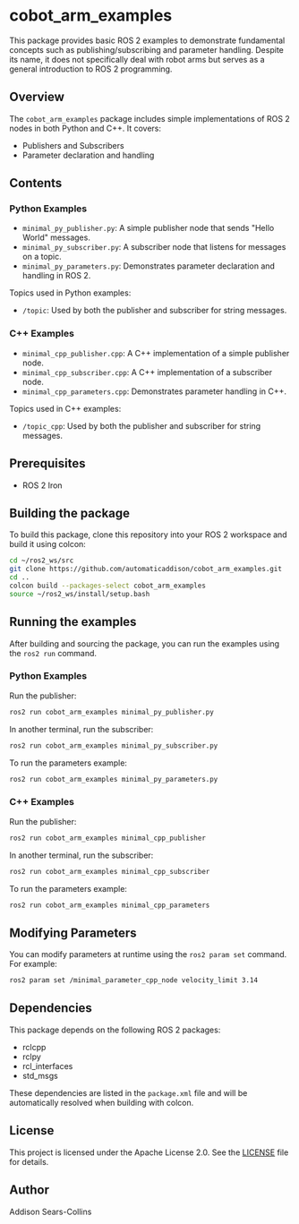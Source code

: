 # cobot_arm_examples

This package provides basic ROS 2 examples to demonstrate fundamental concepts such as publishing/subscribing and parameter handling. Despite its name, it does not specifically deal with robot arms but serves as a general introduction to ROS 2 programming.

## Overview

The `cobot_arm_examples` package includes simple implementations of ROS 2 nodes in both Python and C++. It covers:

- Publishers and Subscribers
- Parameter declaration and handling

## Contents

### Python Examples

- `minimal_py_publisher.py`: A simple publisher node that sends "Hello World" messages.
- `minimal_py_subscriber.py`: A subscriber node that listens for messages on a topic.
- `minimal_py_parameters.py`: Demonstrates parameter declaration and handling in ROS 2.

Topics used in Python examples:
- `/topic`: Used by both the publisher and subscriber for string messages.

### C++ Examples

- `minimal_cpp_publisher.cpp`: A C++ implementation of a simple publisher node.
- `minimal_cpp_subscriber.cpp`: A C++ implementation of a subscriber node.
- `minimal_cpp_parameters.cpp`: Demonstrates parameter handling in C++.

Topics used in C++ examples:
- `/topic_cpp`: Used by both the publisher and subscriber for string messages.

## Prerequisites

- ROS 2 Iron

## Building the package

To build this package, clone this repository into your ROS 2 workspace and build it using colcon:

```bash
cd ~/ros2_ws/src
git clone https://github.com/automaticaddison/cobot_arm_examples.git
cd ..
colcon build --packages-select cobot_arm_examples
source ~/ros2_ws/install/setup.bash
```

## Running the examples

After building and sourcing the package, you can run the examples using the `ros2 run` command.

### Python Examples

Run the publisher:
```bash
ros2 run cobot_arm_examples minimal_py_publisher.py
```

In another terminal, run the subscriber:
```bash
ros2 run cobot_arm_examples minimal_py_subscriber.py
```

To run the parameters example:
```bash
ros2 run cobot_arm_examples minimal_py_parameters.py
```

### C++ Examples

Run the publisher:
```bash
ros2 run cobot_arm_examples minimal_cpp_publisher
```

In another terminal, run the subscriber:
```bash
ros2 run cobot_arm_examples minimal_cpp_subscriber
```

To run the parameters example:
```bash
ros2 run cobot_arm_examples minimal_cpp_parameters
```

## Modifying Parameters

You can modify parameters at runtime using the `ros2 param set` command. For example:

```bash
ros2 param set /minimal_parameter_cpp_node velocity_limit 3.14
```

## Dependencies

This package depends on the following ROS 2 packages:
- rclcpp
- rclpy
- rcl_interfaces
- std_msgs

These dependencies are listed in the `package.xml` file and will be automatically resolved when building with colcon.

## License

This project is licensed under the Apache License 2.0. See the [LICENSE](LICENSE) file for details.

## Author

Addison Sears-Collins

